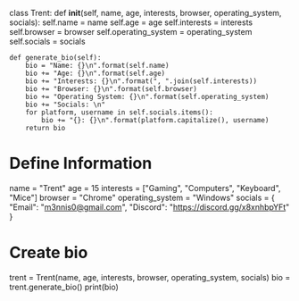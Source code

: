 class Trent:
    def __init__(self, name, age, interests, browser, operating_system, socials):
        self.name = name
        self.age = age
        self.interests = interests
        self.browser = browser
        self.operating_system = operating_system
        self.socials = socials

    def generate_bio(self):
        bio = "Name: {}\n".format(self.name)
        bio += "Age: {}\n".format(self.age)
        bio += "Interests: {}\n".format(", ".join(self.interests))
        bio += "Browser: {}\n".format(self.browser)
        bio += "Operating System: {}\n".format(self.operating_system)
        bio += "Socials: \n"
        for platform, username in self.socials.items():
            bio += "{}: {}\n".format(platform.capitalize(), username)
        return bio

# Define Information
name = "Trent"
age = 15
interests = ["Gaming", "Computers", "Keyboard", "Mice"]
browser = "Chrome"
operating_system = "Windows"
socials = {
    "Email": "m3nnis0@gmail.com",
    "Discord": "https://discord.gg/x8xnhbpYFt"
}

# Create bio
trent = Trent(name, age, interests, browser, operating_system, socials)
bio = trent.generate_bio()
print(bio)
